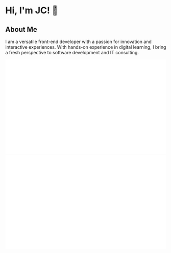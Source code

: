 # Hi, I'm JC! 👋

## About Me
I am a versatile front-end developer with a passion for innovation and interactive experiences. With hands-on experience in digital learning, I bring a fresh perspective to software development and IT consulting.

<a href="#">
<img src="https://github.com/realjck/github-stats/blob/master/generated/overview.svg#gh-dark-mode-only" />
<img src="https://github.com/realjck/github-stats/blob/master/generated/languages.svg#gh-dark-mode-only" />
</a>
